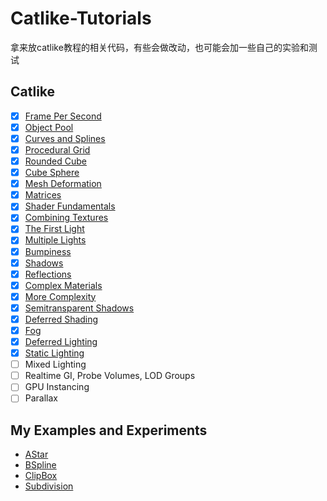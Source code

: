 # Catlike-Tutorials

拿来放catlike教程的相关代码，有些会做改动，也可能会加一些自己的实验和测试

## Catlike

- [x] [Frame Per Second](/Assets/FramesPerSecond)
- [x] [Object Pool](/Assets/ObjectPools)
- [x] [Curves and Splines](/Assets/CurvesAndSplines)
- [x] [Procedural Grid](/Assets/ProceduralGrid)
- [x] [Rounded Cube](/Assets/RoundedCube)
- [x] [Cube Sphere](/Assets/CubeSphere)
- [x] [Mesh Deformation](/Assets/MeshDeformation)
- [x] [Matrices](/Assets/Matrix%20With%20Projection)
- [x] [Shader Fundamentals](/Assets/ShaderFundamental)
- [x] [Combining Textures](/Assets/CombineTexture)
- [x] [The First Light](/Assets/ShaderFundamental)
- [x] [Multiple Lights](/Assets/ShaderFundamental)
- [x] [Bumpiness](/Assets/ShaderFundamental)
- [x] [Shadows](/Assets/ShaderFundamental)
- [x] [Reflections](/Assets/ShaderFundamental)
- [x] [Complex Materials](/Assets/ShaderFundamental)
- [x] [More Complexity](/Assets/ShaderFundamental)
- [x] [Semitransparent Shadows](/Assets/ShaderFundamental)
- [x] [Deferred Shading](/Assets/ShaderFundamental)
- [x] [Fog](/Assets/ShaderFundamental)
- [x] [Deferred Lighting](/Assets/ShaderFundamental)
- [x] [Static Lighting](/Assets/ShaderFundamental)
- [ ] Mixed Lighting
- [ ] Realtime GI, Probe Volumes, LOD Groups
- [ ] GPU Instancing
- [ ] Parallax

## My Examples and Experiments

- [AStar](/Assets/Astar)
- [BSpline](/Assets/BSpline)
- [ClipBox](/Assets/ClipBox)
- [Subdivision](/Assets/Subdivision)
